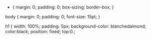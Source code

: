 * {
  margin: 0;
  padding: 0;
  box-sizing: border-box;
}

body {
  margin: 0;
  padding: 0;
    font-size: 15pt;
}

h1 {
  width: 100%;
  padding: 5px;
  background-color: blanchedalmond; 
  color:black;
  position: fixed;
  top:0.;
